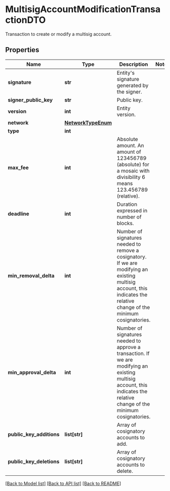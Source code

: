 # MultisigAccountModificationTransactionDTO

Transaction to create or modify a multisig account.
## Properties
Name | Type | Description | Notes
------------ | ------------- | ------------- | -------------
**signature** | **str** | Entity&#39;s signature generated by the signer. | 
**signer_public_key** | **str** | Public key. | 
**version** | **int** | Entity version. | 
**network** | [**NetworkTypeEnum**](NetworkTypeEnum.md) |  | 
**type** | **int** |  | 
**max_fee** | **int** | Absolute amount. An amount of 123456789 (absolute) for a mosaic with divisibility 6 means 123.456789 (relative). | 
**deadline** | **int** | Duration expressed in number of blocks. | 
**min_removal_delta** | **int** | Number of signatures needed to remove a cosignatory. If we are modifying an existing multisig account, this indicates the relative change of the minimum cosignatories.  | 
**min_approval_delta** | **int** | Number of signatures needed to approve a transaction. If we are modifying an existing multisig account, this indicates the relative change of the minimum cosignatories.  | 
**public_key_additions** | **list[str]** | Array of cosignatory accounts to add. | 
**public_key_deletions** | **list[str]** | Array of cosignatory accounts to delete. | 

[[Back to Model list]](../README.md#documentation-for-models) [[Back to API list]](../README.md#documentation-for-api-endpoints) [[Back to README]](../README.md)


